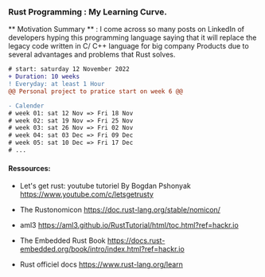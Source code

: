 ### Rust Programming : My Learning Curve.

** Motivation Summary  ** : I come across so many posts on LinkedIn of developers hyping this programming language saying that it will replace the legacy code written in  C/ C++ language for big company Products due to several advantages and problems that Rust solves.


```diff
# start: saturday 12 November 2022
+ Duration: 10 weeks
! Everyday: at least 1 Hour
@@ Personal project to pratice start on week 6 @@
```

```diff
- Calender
# week 01: sat 12 Nov => Fri 18 Nov
# week 02: sat 19 Nov => Fri 25 Nov
# week 03: sat 26 Nov => Fri 02 Nov
# week 04: sat 03 Dec => Fri 09 Dec
# week 05: sat 10 Dec => Fri 17 Dec
# ...
```
#### Ressources:

- Let's get rust: youtube tutoriel By Bogdan Pshonyak
https://www.youtube.com/c/letsgetrusty

- The Rustonomicon
https://doc.rust-lang.org/stable/nomicon/

- aml3
https://aml3.github.io/RustTutorial/html/toc.html?ref=hackr.io

- The Embedded Rust Book
https://docs.rust-embedded.org/book/intro/index.html?ref=hackr.io

- Rust officiel docs
https://www.rust-lang.org/learn
